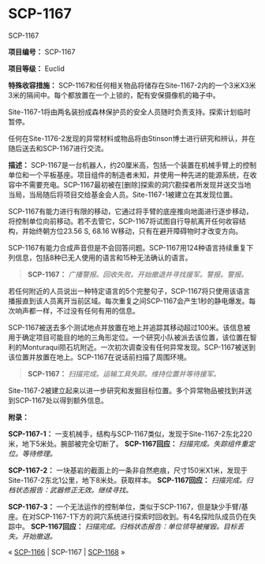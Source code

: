 # SCP-1167
                        




SCP-1167



**项目编号：** SCP-1167

**项目等级：** Euclid

**特殊收容措施：** SCP-1167和任何相关物品将储存在Site-1167-2内的一个3米X3米3米的隔间中。每个都放置在一个上锁的，配有安保摄像机的箱子中。

Site-1167-1将由两名装扮成森林保护员的安全人员随时负责支持。探索计划临时暂停。

任何在Site-1176-2发现的异常材料或物品将由Stinson博士进行研究和辨认，并在随后送去和SCP-1167进行交流。

**描述：** SCP-1167是一台机器人，约20厘米高，包括一个装置在机械手臂上的控制单位和一个平板基座。项目组件的制造者未知，并使用一种先进的能源系统，在收容中不需要充电。SCP-1167最初被在[删除]探索的洞穴勘探者所发现并送交当地当局，当局随后将项目交给基金会人员。Site-1167-1被建立在其发现位置。

SCP-1167有能力进行有限的移动，它通过将手臂的底座推向地面进行逐步移动，将控制单位向前移动。若不去管它，SCP-1167将试图自行导航离开任何收容结构，并始终朝方位23.56 S, 68.16 W移动，只有在避开障碍物时才改变方向。

SCP-1167有能力合成声音但是不会回答问题。SCP-1167用124种语言持续重复下列信息，包括8种已无人使用的语言和15种无法确认的语言。


> **SCP-1167：** *广播警报。回收失败。开始撤退并寻找援军。警报。警报。* 
> 

若任何附近的人员说出一种特定语言的5个完整句子，SCP-1167将只使用该语言播报直到该人员离开当前区域。每次重复之间SCP-1167会产生1秒的静电爆发。每次响声都一样，不过没有任何有用的信息。

SCP-1167被送去多个测试地点并放置在地上并追踪其移动超过100米。该信息被用于确定项目可能目的地的三角形定位。一个研究小队被派去该位置，该位置在智利的Monturaqui陨石坑附近。一次初次调查没有任何异常发现。SCP-1167被送到该位置并放置在地上。SCP-1167在说话前扫描了周围环境。


> **SCP-1167：** *扫描完成。运输工具失踪。维持位置并等待援军。* 
> 

Site-1167-2被建立起来以进一步研究和发掘目标位置。多个异常物品被找到并送到SCP-1167处以得到额外信息。

**附录：** 

**SCP-1167-1：** 一支机械手，结构与SCP-1167类似，发现于Site-1167-2东北220米，地下5米处。腕部被完全切断了。
**SCP-1167回应：** *扫描完成。失踪组件重定位。等待修理。* 

**SCP-1167-2：** 一块基岩的截面上的一条非自然疤痕，尺寸150米X1米，发现于Site-1167-2东北1公里，地下8米处。获取样本。
**SCP-1167回应：** *扫描完成。归档状态报告：武器修正无效。继续寻找。* 

**SCP-1167-3：** 一个无法运作的控制单位，类似于SCP-1167，但是缺少手臂/基座。在对SCP-1167-1下方的洞穴系统进行探索时回收到。有4名探险队成员仍在失踪中。
**SCP-1167回应：** *扫描完成。归档状态报告：单位领导被摧毁。目标丢失。开始撤退。* 



« [SCP-1166](/scp-1166) | SCP-1167 | [SCP-1168](/scp-1168) »





                    